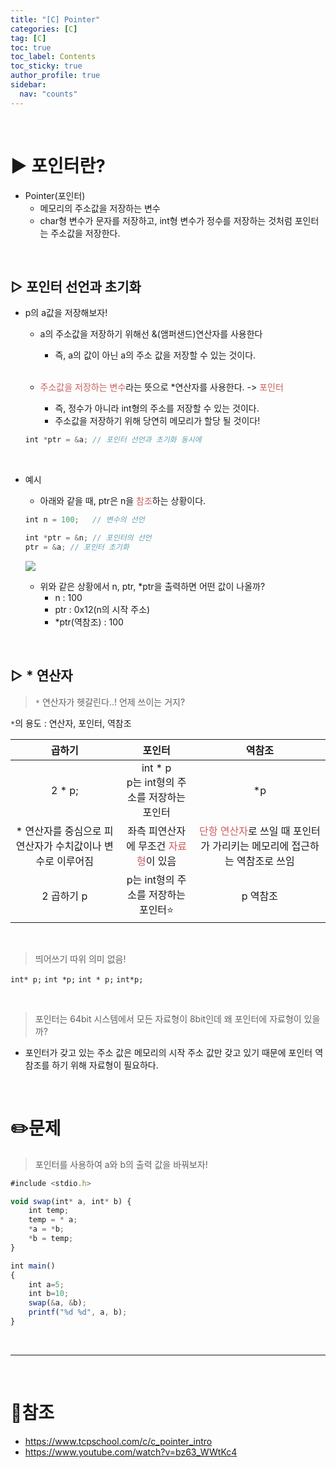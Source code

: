 ```yaml
---
title: "[C] Pointer"
categories: [C]
tag: [C]
toc: true
toc_label: Contents
toc_sticky: true
author_profile: true
sidebar:
  nav: "counts"
---
```


<br>

# ▶ 포인터란?

- Pointer(포인터)
  - 메모리의 주소값을 저장하는 변수
  - char형 변수가 문자를 저장하고, int형 변수가 정수를 저장하는 것처럼 포인터는 주소값을 저장한다.

<br>

## ▷ 포인터 선언과 초기화

- p의 a값을 저장해보자!

  - a의 주소값을 저장하기 위해선 &(앰퍼샌드)연산자를 사용한다

    - 즉, a의 값이 아닌 a의 주소 값을 저장할 수 있는 것이다.

    <br>

  - <span style="color:indianred">주소값을 저장하는 변수</span>라는 뜻으로 \*연산자를 사용한다. -> <span style="color:indianred">포인터</span>
    - 즉, 정수가 아니라 int형의 주소를 저장할 수 있는 것이다.
    - 주소값을 저장하기 위해 당연히 메모리가 할당 될 것이다!

  ```jsx
  int *ptr = &a; // 포인터 선언과 초기화 동시에
  ```

<br>

- 예시

  - 아래와 같을 때, ptr은 n을 <span style="color:indianred">참조</span>하는 상황이다.

  ```jsx
  int n = 100;   // 변수의 선언

  int *ptr = &n; // 포인터의 선언
  ptr = &a; // 포인터 초기화
  ```

  ![](https://velog.velcdn.com/images/sieunpark/post/295206be-17f5-4714-aa7e-e7c1c462010a/image.png)

  - 위와 같은 상황에서 n, ptr, \*ptr을 출력하면 어떤 값이 나올까?
    - n : 100
    - ptr : 0x12(n의 시작 주소)
    - \*ptr(역참조) : 100

<br>

## ▷ \* 연산자

> `*` 연산자가 헷갈린다..! 언제 쓰이는 거지?

`*`의 용도 : 연산자, 포인터, 역참조

|                           곱하기                           |                                  포인터                                   |                                                    역참조                                                    |
| :--------------------------------------------------------: | :-----------------------------------------------------------------------: | :----------------------------------------------------------------------------------------------------------: |
|                          2 \* p;                           |              int \* p<br>p는 int형의 주소를 저장하는 포인터               |                                                     \*p                                                      |
| \* 연산자를 중심으로 피연산자가 수치값이나 변수로 이루어짐 | 좌측 피연산자에 무조건 <span style="color:indianred">자료형</span>이 있음 | <span style="color:indianred">단항 연산자</span>로 쓰일 때 포인터가 가리키는 메모리에 접근하는 역참조로 쓰임 |
|                         2 곱하기 p                         |                   p는 int형의 주소를 저장하는 포인터⭐                    |                                                   p 역참조                                                   |

<br>

> 띄어쓰기 따위 의미 없음!

`int* p;`
`int *p;`
`int * p;`
`int*p;`

<br>

> 포인터는 64bit 시스템에서 모든 자료형이 8bit인데 왜 포인터에 자료형이 있을까?

- 포인터가 갖고 있는 주소 값은 메모리의 시작 주소 값만 갖고 있기 때문에 포인터 역참조를 하기 위해 자료형이 필요하다.

<br>

# ✏️문제

> 포인터를 사용하여 a와 b의 출력 값을 바꿔보자!

```jsx
#include <stdio.h>

void swap(int* a, int* b) {
	int temp;
	temp = * a;
	*a = *b;
	*b = temp;
}

int main()
{
	int a=5;
	int b=10;
	swap(&a, &b);
	printf("%d %d", a, b);
}
```

<br>

---

<br>

# 📎참조

- https://www.tcpschool.com/c/c_pointer_intro
- https://www.youtube.com/watch?v=bz63_WWtKc4
